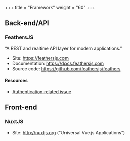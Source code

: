 +++
title = "Framework"
weight = "60"
+++

## Back-end/API

### FeathersJS

“A REST and realtime API layer for modern applications.”

  * Site: https://feathersjs.com
  * Documentation: https://docs.feathersjs.com
  * Source code: https://github.com/feathersjs/feathers

#### Resources

  * [Authentication-related issue](https://github.com/feathersjs/authentication/issues/469#issuecomment-290997190)

## Front-end

### NuxtJS

  * Site: http://nuxtjs.org (“Universal Vue.js Applications”)
